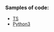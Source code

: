 ### Samples of code:

-  [TS](https://github.com/rtviii/ribosome.xyz-frontend.ts/blob/aa633460e4be1a3512c62c43a39575b1ae029b39/src/redux/reducers/StructuresReducer/StructuresReducer.ts)
-  [Python3](https://github.com/rtviii/poly_pleio_sim/blob/master/staticpop_v0.4.py)
